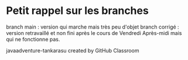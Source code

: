 # Petit rappel sur les branches
branch main : version qui marche mais très peu d'objet 
branch corrigé : version retravaillé et non fini après le cours de Vendredi Après-midi mais qui ne fonctionne pas.

javaadventure-tankarasu created by GitHub Classroom
